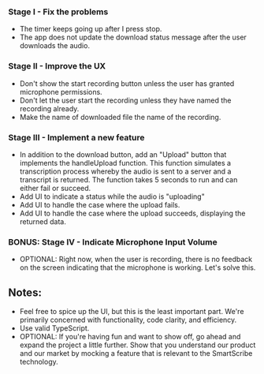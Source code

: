 ### Stage I - Fix the problems

- The timer keeps going up after I press stop.
- The app does not update the download status message after the user downloads the audio.

### Stage II - Improve the UX

- Don't show the start recording button unless the user has granted microphone permissions.
- Don't let the user start the recording unless they have named the recording already.
- Make the name of downloaded file the name of the recording.

### Stage III - Implement a new feature

- In addition to the download button, add an "Upload" button that implements the handleUpload function.
  This function simulates a transcription process whereby the audio is sent to a server and a transcript is returned.
  The function takes 5 seconds to run and can either fail or succeed.
- Add UI to indicate a status while the audio is "uploading"
- Add UI to handle the case where the upload fails.
- Add UI to handle the case where the upload succeeds, displaying the returned data.

### BONUS: Stage IV - Indicate Microphone Input Volume

- OPTIONAL: Right now, when the user is recording, there is no feedback on the screen indicating that the microphone is working. Let's solve this.

## Notes:

- Feel free to spice up the UI, but this is the least important part. We're primarily concerned with functionality, code clarity, and efficiency.
- Use valid TypeScript.
- OPTIONAL: If you're having fun and want to show off, go ahead and expand the project a little further. Show that you understand our product and our market by mocking a feature that is relevant to the SmartScribe technology.
